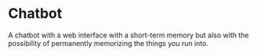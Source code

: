 # Chatbot
A chatbot with a web interface with a short-term memory but also with the possibility of permanently memorizing the things you run into.
